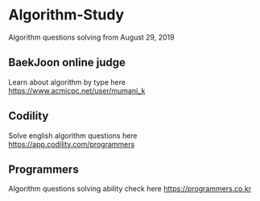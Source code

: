 # Algorithm-Study
Algorithm questions solving from August 29, 2019  

## BaekJoon online judge
Learn about algorithm by type here
https://www.acmicpc.net/user/mumani_k

## Codility
Solve english algorithm questions here
https://app.codility.com/programmers

## Programmers
Algorithm questions solving ability check here
https://programmers.co.kr
